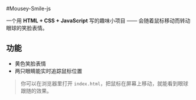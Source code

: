 #Mousey-Smile-js

一个用 **HTML + CSS + JavaScript** 写的趣味小项目 —— 会随着鼠标移动而转动眼球的笑脸表情。

## 功能
- 黄色笑脸表情
- 两只眼睛能实时追踪鼠标位置

> 你可以在浏览器里打开 `index.html`，把鼠标在屏幕上移动，就能看到眼球跟随的效果。

